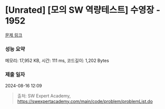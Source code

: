# [Unrated] [모의 SW 역량테스트] 수영장 - 1952 

[문제 링크](https://swexpertacademy.com/main/code/problem/problemDetail.do?contestProbId=AV5PpFQaAQMDFAUq) 

### 성능 요약

메모리: 17,952 KB, 시간: 111 ms, 코드길이: 1,202 Bytes

### 제출 일자

2024-08-16 12:09



> 출처: SW Expert Academy, https://swexpertacademy.com/main/code/problem/problemList.do